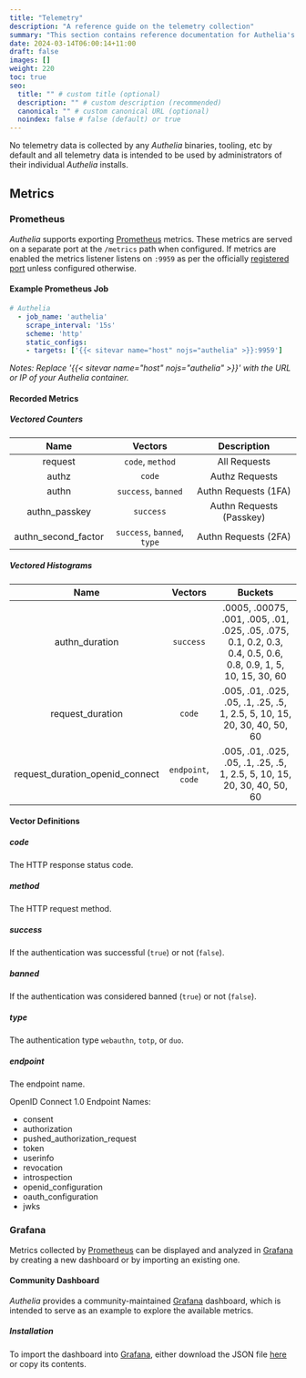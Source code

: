 ```yaml
---
title: "Telemetry"
description: "A reference guide on the telemetry collection"
summary: "This section contains reference documentation for Authelia's telemetry systems."
date: 2024-03-14T06:00:14+11:00
draft: false
images: []
weight: 220
toc: true
seo:
  title: "" # custom title (optional)
  description: "" # custom description (recommended)
  canonical: "" # custom canonical URL (optional)
  noindex: false # false (default) or true
---
```


No telemetry data is collected by any *Authelia* binaries, tooling, etc by default and all telemetry data is intended
to be used by administrators of their individual *Authelia* installs.

## Metrics

### Prometheus

*Authelia* supports exporting [Prometheus] metrics. These metrics are served on a separate port at the `/metrics` path
when configured. If metrics are enabled the metrics listener listens on `:9959` as per the officially
[registered port] unless configured otherwise.

#### Example Prometheus Job

```yaml
# Authelia
  - job_name: 'authelia'
    scrape_interval: '15s'
    scheme: 'http'
    static_configs:
    - targets: ['{{< sitevar name="host" nojs="authelia" >}}:9959']
```

*Notes: Replace '{{< sitevar name="host" nojs="authelia" >}}' with the URL or IP of your Authelia container.*


#### Recorded Metrics

##### Vectored Counters

|        Name         |           Vectors           |       Description        |
|:-------------------:|:---------------------------:|:------------------------:|
|       request       |      `code`, `method`       |       All Requests       |
|        authz        |           `code`            |      Authz Requests      |
|        authn        |     `success`, `banned`     |   Authn Requests (1FA)   |
|    authn_passkey    |          `success`          | Authn Requests (Passkey) |
| authn_second_factor | `success`, `banned`, `type` |   Authn Requests (2FA)   |

##### Vectored Histograms

|              Name               |      Vectors       |                                                    Buckets                                                    |
|:-------------------------------:|:------------------:|:-------------------------------------------------------------------------------------------------------------:|
|         authn_duration          |     `success`      | .0005, .00075, .001, .005, .01, .025, .05, .075, 0.1, 0.2, 0.3, 0.4, 0.5, 0.6, 0.8, 0.9, 1, 5, 10, 15, 30, 60 |
|        request_duration         |       `code`       |                   .005, .01, .025, .05, .1, .25, .5, 1, 2.5, 5, 10, 15, 20, 30, 40, 50, 60                    |
| request_duration_openid_connect | `endpoint`, `code` |                   .005, .01, .025, .05, .1, .25, .5, 1, 2.5, 5, 10, 15, 20, 30, 40, 50, 60                    |

#### Vector Definitions

##### code

The HTTP response status code.

##### method

The HTTP request method.

##### success

If the authentication was successful (`true`) or not (`false`).

##### banned

If the authentication was considered banned (`true`) or not (`false`).

##### type

The authentication type `webauthn`, `totp`, or `duo`.

##### endpoint

The endpoint name.

OpenID Connect 1.0 Endpoint Names:

- consent
- authorization
- pushed_authorization_request
- token
- userinfo
- revocation
- introspection
- openid_configuration
- oauth_configuration
- jwks

### Grafana

Metrics collected by [Prometheus] can be displayed and analyzed in [Grafana] by creating a new dashboard or by
importing an existing one.

#### Community Dashboard

*Authelia* provides a community-maintained [Grafana] dashboard, which is intended to serve as an example to explore
the available metrics.

##### Installation

To import the dashboard into [Grafana], either download the JSON file
[here](https://github.com/authelia/authelia/blob/master/examples/grafana-dashboards/simple.json) or copy its contents.

[Prometheus]: https://prometheus.io/
[Grafana]: https://grafana.com/
[registered port]: https://github.com/prometheus/prometheus/wiki/Default-port-allocations


